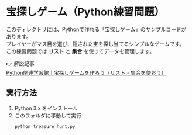 # 宝探しゲーム（Python練習問題）

このディレクトリには、Pythonで作れる「宝探しゲーム」のサンプルコードがあります。  
プレイヤーがマス目を選び、隠された宝を探し当てるシンプルなゲームです。  
この練習問題では **リスト** と **集合** を使ってデータを管理します。  

👉 解説記事  
[Python関連学習館｜宝探しゲームを作ろう（リスト・集合を使おう）](https://programming-mondai.com/top/python_top/l4-s1/)

## 実行方法
1. Python 3.x をインストール
2. このフォルダに移動して実行
   ```bash
   python treasure_hunt.py
